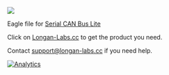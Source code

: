 ![](https://www.longan-labs.cc/media/catalog/category/Categories-31.png)

Eagle file for [Serial CAN Bus Lite](https://www.longan-labs.cc/)

Click on [Longan-Labs.cc](https://www.longan-labs.cc/) to get the product you need.

Contact [support@longan-labs.cc](support@longan-labs.cc) if you need help.

[![Analytics](https://ga-beacon.appspot.com/UA-101965714-1/Eagle_Serial_CAN_Lite)](https://github.com/igrigorik/ga-beacon)
